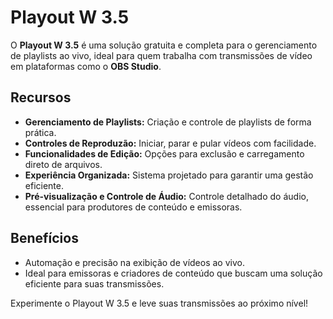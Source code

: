 # Playout W 3.5

O **Playout W 3.5** é uma solução gratuita e completa para o gerenciamento de playlists ao vivo, ideal para quem trabalha com transmissões de vídeo em plataformas como o **OBS Studio**.

## Recursos

- **Gerenciamento de Playlists:** Criação e controle de playlists de forma prática.
- **Controles de Reproduzão:** Iniciar, parar e pular vídeos com facilidade.
- **Funcionalidades de Edição:** Opções para exclusão e carregamento direto de arquivos.
- **Experiência Organizada:** Sistema projetado para garantir uma gestão eficiente.
- **Pré-visualização e Controle de Áudio:** Controle detalhado do áudio, essencial para produtores de conteúdo e emissoras.

## Benefícios

- Automação e precisão na exibição de vídeos ao vivo.
- Ideal para emissoras e criadores de conteúdo que buscam uma solução eficiente para suas transmissões.

Experimente o Playout W 3.5 e leve suas transmissões ao próximo nível!
